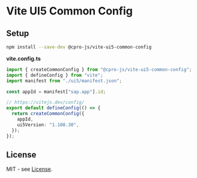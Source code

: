 # Vite UI5 Common Config

## Setup

```bash
npm install --save-dev @cpro-js/vite-ui5-common-config
```

**vite.config.ts**

```ts
import { createCommonConfig } from "@cpro-js/vite-ui5-common-config";
import { defineConfig } from "vite";
import manifest from "./ui5/manifest.json";

const appId = manifest["sap.app"].id;

// https://vitejs.dev/config/
export default defineConfig(() => {
  return createCommonConfig({
    appId,
    ui5Version: "1.108.30",
  });
});
```

## License

MIT - see [License](./LICENSE.md).
